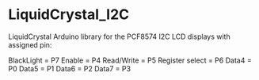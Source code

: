 # LiquidCrystal_I2C

LiquidCrystal Arduino library for the PCF8574 I2C LCD displays with assigned pin:

BlackLight      = P7
Enable          = P4
Read/Write      = P5
Register select = P6
Data4           = P0
Data5           = P1
Data6           = P2
Data7           = P3

